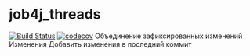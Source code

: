 # job4j_threads
[![Build Status](https://travis-ci.org/PetrBogomolov/job4j_threads.svg?branch=master)](https://travis-ci.org/PetrBogomolov/job4j_threads)
[![codecov](https://codecov.io/gh/PetrBogomolov/job4j_threads/branch/master/graph/badge.svg?token=NI5K7KDZCE)](https://codecov.io/gh/PetrBogomolov/job4j_threads)
Объединение зафиксированных изменений
Изменения 
Добавить изменения в последний коммит